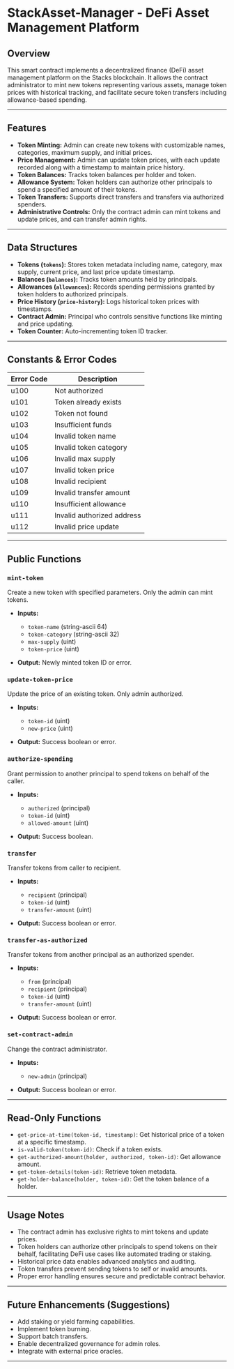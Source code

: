 

# StackAsset-Manager - DeFi Asset Management Platform

## Overview

This smart contract implements a decentralized finance (DeFi) asset management platform on the Stacks blockchain. It allows the contract administrator to mint new tokens representing various assets, manage token prices with historical tracking, and facilitate secure token transfers including allowance-based spending.

---

## Features

* **Token Minting:** Admin can create new tokens with customizable names, categories, maximum supply, and initial prices.
* **Price Management:** Admin can update token prices, with each update recorded along with a timestamp to maintain price history.
* **Token Balances:** Tracks token balances per holder and token.
* **Allowance System:** Token holders can authorize other principals to spend a specified amount of their tokens.
* **Token Transfers:** Supports direct transfers and transfers via authorized spenders.
* **Administrative Controls:** Only the contract admin can mint tokens and update prices, and can transfer admin rights.

---

## Data Structures

* **Tokens (`tokens`):** Stores token metadata including name, category, max supply, current price, and last price update timestamp.
* **Balances (`balances`):** Tracks token amounts held by principals.
* **Allowances (`allowances`):** Records spending permissions granted by token holders to authorized principals.
* **Price History (`price-history`):** Logs historical token prices with timestamps.
* **Contract Admin:** Principal who controls sensitive functions like minting and price updating.
* **Token Counter:** Auto-incrementing token ID tracker.

---

## Constants & Error Codes

| Error Code | Description                |
| ---------- | -------------------------- |
| u100       | Not authorized             |
| u101       | Token already exists       |
| u102       | Token not found            |
| u103       | Insufficient funds         |
| u104       | Invalid token name         |
| u105       | Invalid token category     |
| u106       | Invalid max supply         |
| u107       | Invalid token price        |
| u108       | Invalid recipient          |
| u109       | Invalid transfer amount    |
| u110       | Insufficient allowance     |
| u111       | Invalid authorized address |
| u112       | Invalid price update       |

---

## Public Functions

### `mint-token`

Create a new token with specified parameters. Only the admin can mint tokens.

* **Inputs:**

  * `token-name` (string-ascii 64)
  * `token-category` (string-ascii 32)
  * `max-supply` (uint)
  * `token-price` (uint)
* **Output:** Newly minted token ID or error.

### `update-token-price`

Update the price of an existing token. Only admin authorized.

* **Inputs:**

  * `token-id` (uint)
  * `new-price` (uint)
* **Output:** Success boolean or error.

### `authorize-spending`

Grant permission to another principal to spend tokens on behalf of the caller.

* **Inputs:**

  * `authorized` (principal)
  * `token-id` (uint)
  * `allowed-amount` (uint)
* **Output:** Success boolean.

### `transfer`

Transfer tokens from caller to recipient.

* **Inputs:**

  * `recipient` (principal)
  * `token-id` (uint)
  * `transfer-amount` (uint)
* **Output:** Success boolean or error.

### `transfer-as-authorized`

Transfer tokens from another principal as an authorized spender.

* **Inputs:**

  * `from` (principal)
  * `recipient` (principal)
  * `token-id` (uint)
  * `transfer-amount` (uint)
* **Output:** Success boolean or error.

### `set-contract-admin`

Change the contract administrator.

* **Inputs:**

  * `new-admin` (principal)
* **Output:** Success boolean or error.

---

## Read-Only Functions

* `get-price-at-time(token-id, timestamp)`: Get historical price of a token at a specific timestamp.
* `is-valid-token(token-id)`: Check if a token exists.
* `get-authorized-amount(holder, authorized, token-id)`: Get allowance amount.
* `get-token-details(token-id)`: Retrieve token metadata.
* `get-holder-balance(holder, token-id)`: Get the token balance of a holder.

---

## Usage Notes

* The contract admin has exclusive rights to mint tokens and update prices.
* Token holders can authorize other principals to spend tokens on their behalf, facilitating DeFi use cases like automated trading or staking.
* Historical price data enables advanced analytics and auditing.
* Token transfers prevent sending tokens to self or invalid amounts.
* Proper error handling ensures secure and predictable contract behavior.

---

## Future Enhancements (Suggestions)

* Add staking or yield farming capabilities.
* Implement token burning.
* Support batch transfers.
* Enable decentralized governance for admin roles.
* Integrate with external price oracles.

---
